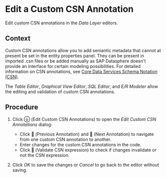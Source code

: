 <!-- loio820d01351cd444be893af8326c1d2a9c -->

<link rel="stylesheet" type="text/css" href="css/sap-icons.css"/>

# Edit a Custom CSN Annotation

Edit custom CSN annotations in the *Data Layer* editors.



## Context

Custom CSN annotations allow you to add semantic metadata that cannot at present be set in the entity properties panel. They can be present in imported .csn files or be added manually as SAP Datasphere doesn't provide an interface for certain modeling possibilities. For detailed information on CSN annotations, see [Core Data Services Schema Notation \(CSN\)](https://cap.cloud.sap/docs/cds/csn#annotations).

The *Table Editor*, *Graphical View Editor*, *SQL Editor*, and *E/R Modeler* allow the editing and validation of custom CSN annotations.



## Procedure

1.  Click <span class="SAP-icons-V5"></span> \(Edit Custom CSN Annotations\) to open the *Edit Custom CSN Annotations* dialog:

    -   Click <span class="FPA-icons-V3"></span> \(Previous Annotation\) and <span class="FPA-icons-V3"></span> \(Next Annotation\) to navigate from one custom CSN annotation to another.
    -   Enter changes for the custom CSN annotations in the code.
    -   Click <span class="FPA-icons-V3"></span> \(Validate CSN expression\) to check if changes invalidate or not the CSN expression.

2.  Click *OK* to save the changes or *Cancel* to go back to the editor without saving.


